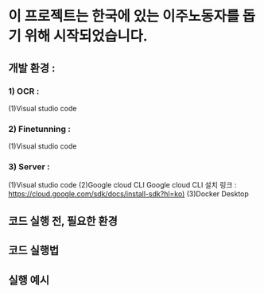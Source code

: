 # 이 프로젝트는 한국에 있는 이주노동자를 돕기 위해 시작되었습니다.

## 개발 환경 :
### 1) OCR :
(1)Visual studio code
### 2) Finetunning :
(1)Visual studio code
### 3) Server :
(1)Visual studio code
(2)Google cloud CLI 
Google cloud CLI 설치 링크 : <https://cloud.google.com/sdk/docs/install-sdk?hl=ko)>
(3)Docker Desktop


## 코드 실행 전, 필요한 환경

###

## 코드 실행법

## 실행 예시

